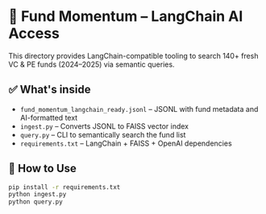 # 🧠 Fund Momentum – LangChain AI Access

This directory provides LangChain-compatible tooling to search 140+ fresh VC & PE funds (2024–2025) via semantic queries.

## ✅ What's inside

- `fund_momentum_langchain_ready.jsonl` – JSONL with fund metadata and AI-formatted text
- `ingest.py` – Converts JSONL to FAISS vector index
- `query.py` – CLI to semantically search the fund list
- `requirements.txt` – LangChain + FAISS + OpenAI dependencies

## 🚀 How to Use

```bash
pip install -r requirements.txt
python ingest.py
python query.py
